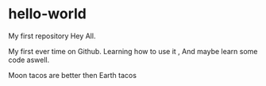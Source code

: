 # hello-world
My first repository
Hey All.

My first ever time on Github. Learning how to use it , And maybe learn some code aswell.

Moon tacos are better then Earth tacos

